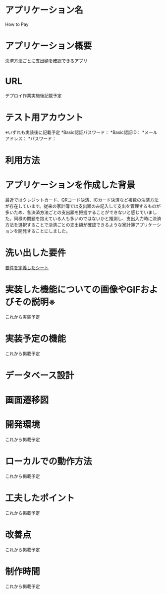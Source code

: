 # アプリケーション名
How to Pay

# アプリケーション概要
決済方法ごとに支出額を確認できるアプリ

# URL
デプロイ作業実施後記載予定

# テスト用アカウント
※いずれも実装後に記載予定
*Basic認証パスワード：
*Basic認証ID：
*メールアドレス：
*パスワード：

# 利用方法

# アプリケーションを作成した背景
最近ではクレジットカード、QRコード決済、ICカード決済など複数の決済方法が存在しています。従来の家計簿では支出額のみ記入して支出を管理するものが多いため、各決済方法ごとの支出額を把握することができないと感じていました。同様の問題を抱えている人も多いのではないかと推測し、支出入力時に決済方法を選択することで決済ごとの支出額が確認できるような家計簿アプリケーションを開発することにしました。

# 洗い出した要件
[要件を定義したシート](https://docs.google.com/spreadsheets/d/1jP8tTWUcF3JVo-FiTMwFQIT7E4KCak81adMUlyMeBek/edit#gid=982722306)

# 実装した機能についての画像やGIFおよびその説明※
これから実装予定

# 実装予定の機能
これから掲載予定

# データベース設計

# 画面遷移図

# 開発環境
これから掲載予定

# ローカルでの動作方法
これから掲載予定

# 工夫したポイント
これから掲載予定

# 改善点
これから掲載予定

# 制作時間
これから掲載予定
